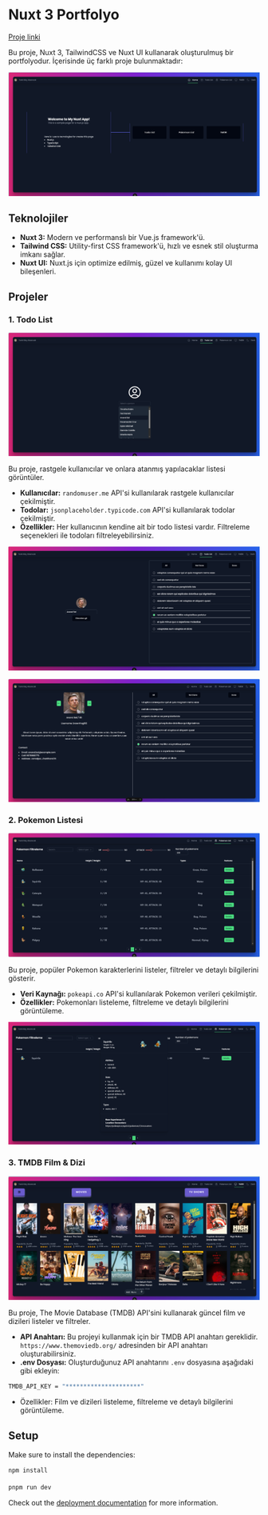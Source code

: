 # Nuxt 3 Portfolyo
[Proje linki](https://mynuxtportfolyo.netlify.app)

Bu proje, Nuxt 3, TailwindCSS ve Nuxt UI kullanarak oluşturulmuş bir portfolyodur. İçerisinde üç farklı proje bulunmaktadır:

![Ana ekran](public/screenshots/mainscreen.png)

## Teknolojiler

- **Nuxt 3:** Modern ve performanslı bir Vue.js framework'ü.
- **Tailwind CSS:** Utility-first CSS framework'ü, hızlı ve esnek stil oluşturma imkanı sağlar.
- **Nuxt UI:** Nuxt.js için optimize edilmiş, güzel ve kullanımı kolay UI bileşenleri.

## Projeler

### 1. Todo List

![Todo list ana ekran](public/screenshots/todoscreen/select.png)

Bu proje, rastgele kullanıcılar ve onlara atanmış yapılacaklar listesi görüntüler.

- **Kullanıcılar:** `randomuser.me` API'si kullanılarak rastgele kullanıcılar çekilmiştir.
- **Todolar:** `jsonplaceholder.typicode.com` API'si kullanılarak todolar çekilmiştir.
- **Özellikler:** Her kullanıcının kendine ait bir todo listesi vardır. Filtreleme seçenekleri ile todoları filtreleyebilirsiniz.

![Todo list ana ekran](public/screenshots/todoscreen/viewtodos.png)

![Todo list ana ekran](public/screenshots/todoscreen/details.png)

### 2. Pokemon Listesi

![Pokemon List Ana ekran](public/screenshots/pokemonscreen/main.png)

Bu proje, popüler Pokemon karakterlerini listeler, filtreler ve detaylı bilgilerini gösterir.

- **Veri Kaynağı:** `pokeapi.co` API'si kullanılarak Pokemon verileri çekilmiştir.
- **Özellikler:** Pokemonları listeleme, filtreleme ve detaylı bilgilerini görüntüleme.

![Pokemon List Ana ekran](public/screenshots/pokemonscreen/details.png)

### 3. TMDB Film & Dizi

![TMDB Ana Ekran](public/screenshots/tmdbscreen/mainscreen.png)

Bu proje, The Movie Database (TMDB) API'sini kullanarak güncel film ve dizileri listeler ve filtreler.

- **API Anahtarı:** Bu projeyi kullanmak için bir TMDB API anahtarı gereklidir.  `https://www.themoviedb.org/` adresinden bir API anahtarı oluşturabilirsiniz.
- **.env Dosyası:** Oluşturduğunuz API anahtarını `.env` dosyasına aşağıdaki gibi ekleyin:

```bash
TMDB_API_KEY = "*********************"
```
- Özellikler: Film ve dizileri listeleme, filtreleme ve detaylı bilgilerini görüntüleme.

## Setup

Make sure to install the dependencies:

```bash
npm install

pnpm run dev
```

Check out the [deployment documentation](https://nuxt.com/docs/getting-started/deployment) for more information.
